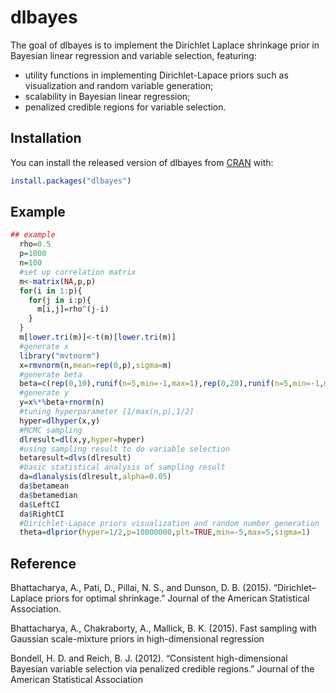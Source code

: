 # dlbayes

The goal of dlbayes is to implement the Dirichlet Laplace shrinkage prior in Bayesian linear regression and variable selection, featuring: 
- utility functions in implementing Dirichlet-Lapace priors such as visualization and random variable generation; 
- scalability in Bayesian linear regression; 
- penalized credible regions for variable selection. 

## Installation

You can install the released version of dlbayes from [CRAN](https://CRAN.R-project.org) with:

``` r
install.packages("dlbayes")
```

## Example

``` r
## example
  rho=0.5
  p=1000
  n=100
  #set up correlation matrix
  m<-matrix(NA,p,p)
  for(i in 1:p){
    for(j in i:p){
      m[i,j]=rho^(j-i)
    }
  }
  m[lower.tri(m)]<-t(m)[lower.tri(m)]
  #generate x
  library("mvtnorm")
  x=rmvnorm(n,mean=rep(0,p),sigma=m)
  #generate beta
  beta=c(rep(0,10),runif(n=5,min=-1,max=1),rep(0,20),runif(n=5,min=-1,max=1),rep(0,p-40))
  #generate y
  y=x%*%beta+rnorm(n)
  #tuning hyperparameter [1/max(n,p),1/2]
  hyper=dlhyper(x,y)
  #MCMC sampling
  dlresult=dl(x,y,hyper=hyper)
  #using sampling result to do variable selection
  betaresult=dlvs(dlresult)
  #basic statistical analysis of sampling result
  da=dlanalysis(dlresult,alpha=0.05)
  da$betamean
  da$betamedian
  da$LeftCI
  da$RightCI
  #Dirichlet-Lapace priors visualization and random number generation 
  theta=dlprior(hyper=1/2,p=10000000,plt=TRUE,min=-5,max=5,sigma=1)
```

## Reference 

Bhattacharya, A., Pati, D., Pillai, N. S., and Dunson, D. B. (2015). “Dirichlet–Laplace priors for optimal shrinkage.” Journal of the     American Statistical Association.

Bhattacharya, A., Chakraborty, A., Mallick, B. K. (2015). Fast sampling with Gaussian scale-mixture priors in high-dimensional             regression   

Bondell, H. D. and Reich, B. J. (2012). “Consistent high-dimensional Bayesian variable selection via penalized credible regions.”         Journal of the American Statistical Association

